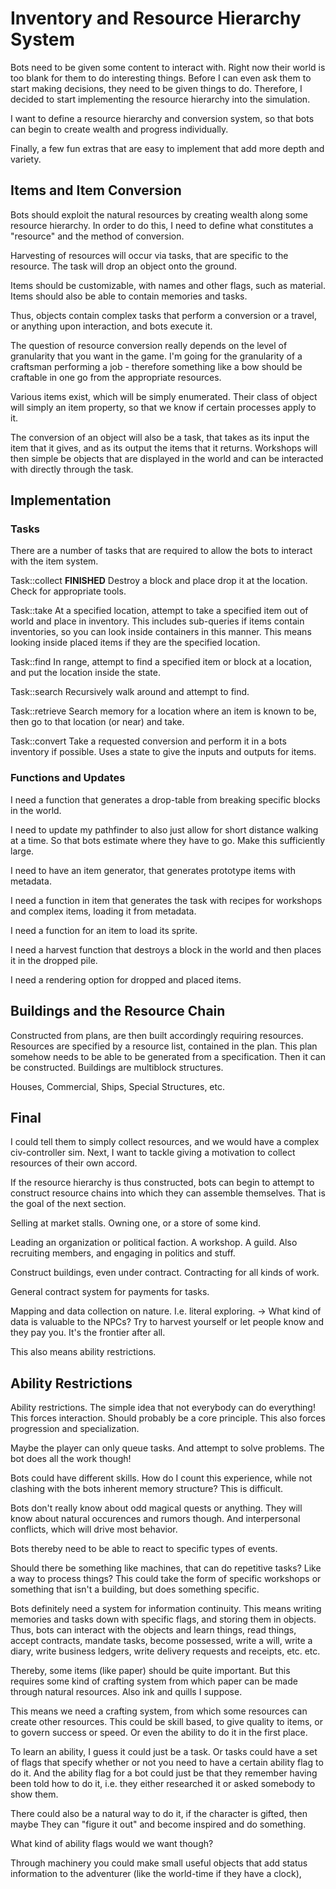 # Inventory and Resource Hierarchy System

Bots need to be given some content to interact with. Right now their world is too blank for them to do interesting things.
Before I can even ask them to start making decisions, they need to be given things to do.
Therefore, I decided to start implementing the resource hierarchy into the simulation.

I want to define a resource hierarchy and conversion system, so that bots can begin to create wealth and progress individually.

Finally, a few fun extras that are easy to implement that add more depth and variety.

## Items and Item Conversion

Bots should exploit the natural resources by creating wealth along some resource hierarchy.
In order to do this, I need to define what constitutes a "resource" and the method of conversion.

Harvesting of resources will occur via tasks, that are specific to the resource. The task will drop an object onto the ground.

Items should be customizable, with names and other flags, such as material.
Items should also be able to contain memories and tasks.

Thus, objects contain complex tasks that perform a conversion or a travel, or anything upon interaction, and bots execute it.

The question of resource conversion really depends on the level of granularity that you want in the game.
I'm going for the granularity of a craftsman performing a job - therefore something like a bow should be craftable in one go from the appropriate resources.

Various items exist, which will be simply enumerated. Their class of object will simply an item property, so that we know if certain processes apply to it.

The conversion of an object will also be a task, that takes as its input the item that it gives, and as its output the items that it returns.
Workshops will then simple be objects that are displayed in the world and can be interacted with directly through the task.

## Implementation

### Tasks

There are a number of tasks that are required to allow the bots to interact with the item system.

Task::collect **FINISHED**
Destroy a block and place drop it at the location. Check for appropriate tools.

Task::take
At a specified location, attempt to take a specified item out of world and place in inventory.
This includes sub-queries if items contain inventories, so you can look inside containers in this manner.
This means looking inside placed items if they are the specified location.

Task::find
In range, attempt to find a specified item or block at a location, and put the location inside the state.

Task::search
Recursively walk around and attempt to find.

Task::retrieve
Search memory for a location where an item is known to be, then go to that location (or near) and take.

Task::convert
Take a requested conversion and perform it in a bots inventory if possible.
Uses a state to give the inputs and outputs for items.

### Functions and Updates

I need a function that generates a drop-table from breaking specific blocks in the world.

I need to update my pathfinder to also just allow for short distance walking at a time. So that bots estimate where they have to go.
Make this sufficiently large.

I need to have an item generator, that generates prototype items with metadata.

I need a function in item that generates the task with recipes for workshops and complex items, loading it from metadata.

I need a function for an item to load its sprite.

I need a harvest function that destroys a block in the world and then places it in the dropped pile.

I need a rendering option for dropped and placed items.


## Buildings and the Resource Chain

  Constructed from plans, are then built accordingly requiring resources.
  Resources are specified by a resource list, contained in the plan.
  This plan somehow needs to be able to be generated from a specification.
  Then it can be constructed. Buildings are multiblock structures.

  Houses, Commercial, Ships, Special Structures, etc.

## Final
I could tell them to simply collect resources, and we would have a complex civ-controller sim.
Next, I want to tackle giving a motivation to collect resources of their own accord.

If the resource hierarchy is thus constructed, bots can begin to attempt to construct resource chains into which they
can assemble themselves. That is the goal of the next section.

Selling at market stalls. Owning one, or a store of some kind.

Leading an organization or political faction. A workshop. A guild.
Also recruiting members, and engaging in politics and stuff.

Construct buildings, even under contract. Contracting for all kinds of work.

General contract system for payments for tasks.

Mapping and data collection on nature. I.e. literal exploring.
-> What kind of data is valuable to the NPCs?
Try to harvest yourself or let people know and they pay you. It's the frontier after all.

This also means ability restrictions.

## Ability Restrictions
Ability restrictions. The simple idea that not everybody can do everything!
This forces interaction. Should probably be a core principle.
This also forces progression and specialization.

Maybe the player can only queue tasks. And attempt to solve problems.
The bot does all the work though!

Bots could have different skills. How do I count this experience, while not clashing with
the bots inherent memory structure? This is difficult.

Bots don't really know about odd magical quests or anything.
They will know about natural occurences and rumors though.
And interpersonal conflicts, which will drive most behavior.

Bots thereby need to be able to react to specific types of events.

Should there be something like machines, that can do repetitive tasks?
Like a way to process things?
This could take the form of specific workshops or something that isn't a building,
but does something specific.

Bots definitely need a system for information continuity.
This means writing memories and tasks down with specific flags, and storing them in objects.
Thus, bots can interact with the objects and learn things, read things,
accept contracts, mandate tasks, become possessed, write a will, write a diary,
write business ledgers, write delivery requests and receipts, etc. etc.

Thereby, some items (like paper) should be quite important.
But this requires some kind of crafting system from which paper can be made through
natural resources. Also ink and quills I suppose.

This means we need a crafting system, from which some resources can create other resources.
This could be skill based, to give quality to items, or to govern success or speed.
Or even the ability to do it in the first place.

To learn an ability, I guess it could just be a task. Or tasks could have a set of flags
that specify whether or not you need to have a certain ability flag to do it.
And the ability flag for a bot could just be that they remember having been told how to do it,
i.e. they either researched it or asked somebody to show them.

There could also be a natural way to do it, if the character is gifted, then maybe They
can "figure it out" and become inspired and do something.

What kind of ability flags would we want though?










Through machinery you could make small useful objects that add status information
to the adventurer (like the world-time if they have a clock),
